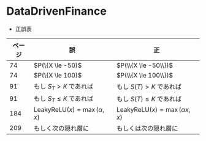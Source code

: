 # DataDrivenFinance

- 正誤表

| ページ | 誤 | 正 | 
| ---- | ---- | ---- |
|  74  |  $P(\\{X \le -50)$ |  $P(\\{X \le -50\\})$ |
|  74  |  $P(\\{X \le 100)$  |  $P(\\{X \le 100\\})$ |
|  91  |  もし $S_T > K$ であれば  |  もし $S(T) > K$ であれば |
|  91  |  もし $S_T \le K$ であれば  |  もし $S(T) \le K$ であれば |
|  184  |  $\mbox{LeakyReLU}(x) = \max(\alpha,x)$  |  $\mbox{LeakyReLU}(x) = \max(\alpha x,x)$ |
|  209  |  もしく次の隠れ層に  |  もしくは次の隠れ層に |
